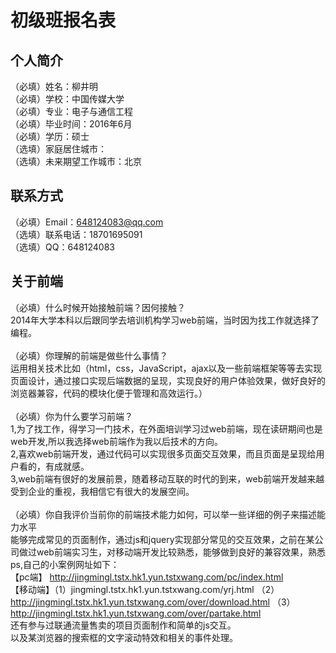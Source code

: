 # 初级班报名表

## 个人简介<br>

（必填）姓名：柳井明<br>
（必填）学校：中国传媒大学<br>
（必填）专业：电子与通信工程<br>
（必填）毕业时间：2016年6月<br>
（必填）学历：硕士<br>
（选填）家庭居住城市：<br>
（选填）未来期望工作城市：北京<br>

## 联系方式<br>

（必填）Email：648124083@qq.com<br>
（选填）联系电话：18701695091<br>
（选填）QQ：648124083<br>

## 关于前端<br>

（必填）什么时候开始接触前端？因何接触？<br>
        2014年大学本科以后跟同学去培训机构学习web前端，当时因为找工作就选择了编程。<br>
<br>（必填）你理解的前端是做些什么事情？<br>
        运用相关技术比如（html，css，JavaScript，ajax以及一些前端框架等等去实现页面设计，通过接口实现后端数据的呈现，实现良好的用户体验效果，做好良好的浏览器兼容，代码的模块化便于管理和高效运行。）<br>
<br>（必填）你为什么要学习前端？<br>
1,为了找工作，得学习一门技术，在外面培训学习过web前端，现在读研期间也是web开发,所以我选择web前端作为我以后技术的方向。<br>2,喜欢web前端开发，通过代码可以实现很多页面交互效果，而且页面是呈现给用户看的，有成就感。<br>
3,web前端有很好的发展前景，随着移动互联的时代的到来，web前端开发越来越受到企业的重视，我相信它有很大的发展空间。<br>
<br>（必填）你自我评价当前你的前端技术能力如何，可以举一些详细的例子来描述能力水平<br>
        能够完成常见的页面制作，通过js和jquery实现部分常见的交互效果，之前在某公司做过web前端实习生，对移动端开发比较熟悉，能够做到良好的兼容效果，熟悉ps,自己的小案例网址如下：<br>【pc端】 http://jingmingl.tstx.hk1.yun.tstxwang.com/pc/index.html
<br>【移动端】（1）jingmingl.tstx.hk1.yun.tstxwang.com/yrj.html   （2）http://jingmingl.tstx.hk1.yun.tstxwang.com/over/download.html （3）http://jingmingl.tstx.hk1.yun.tstxwang.com/over/partake.html   <br> 还有参与过联通流量售卖的项目页面制作和简单的js交互。<br> 以及某浏览器的搜索框的文字滚动特效和相关的事件处理。
